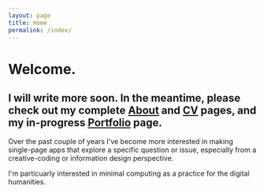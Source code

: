 ```yaml
---
layout: page
title: Home
permalink: /index/
---
```

# Welcome. 

## I will write more soon. In the meantime, please check out my complete [About](https://bzweig633.github.io/about/) and [CV](https://bzweig633.github.io/cv/) pages, and my in-progress [Portfolio](https://bzweig633.github.io/portfolio/) page.  

Over the past couple of years I've become more interested in making single-page apps that explore a specific question or issue, especially from a creative-coding or information design perspective.  

I'm particuarly interested in minimal computing as a practice for the digital humanities. 
